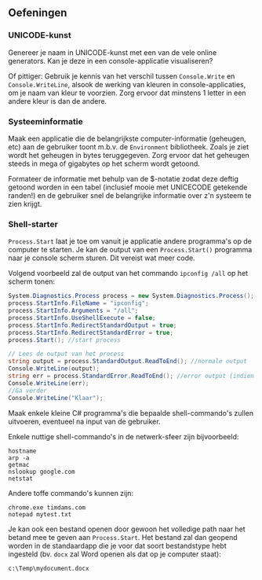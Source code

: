 ## Oefeningen

### UNICODE-kunst

Genereer je naam in UNICODE-kunst met een van de vele online generators. Kan je deze in een console-applicatie visualiseren?

Of pittiger: Gebruik je kennis van het verschil tussen `Console.Write` en `Console.WriteLine`, alsook de werking van kleuren in console-applicaties, om je naam van kleur te voorzien. Zorg ervoor dat minstens 1 letter in een andere kleur is dan de andere.


### Systeeminformatie

Maak een applicatie die de belangrijkste computer-informatie (geheugen, etc) aan de gebruiker toont m.b.v. de ``Environment`` bibliotheek.
Zoals je ziet wordt het geheugen in bytes teruggegeven. Zorg ervoor dat het geheugen steeds in mega of gigabytes op het scherm wordt getoond.

Formateer de informatie met behulp van de $-notatie zodat deze deftig getoond worden in een tabel (inclusief mooie met UNICECODE getekende randen!) en de gebruiker snel de belangrijke informatie over z'n systeem te zien krijgt.

### Shell-starter 

``Process.Start`` laat je toe om vanuit je applicatie andere programma's op de computer te starten. Je kan de output van een ``Process.Start()`` programma naar je console scherm sturen. Dit vereist wat meer code. 

Volgend voorbeeld zal de output van het commando ``ipconfig /all`` op het scherm tonen:

```csharp
System.Diagnostics.Process process = new System.Diagnostics.Process();
process.StartInfo.FileName = "ipconfig";
process.StartInfo.Arguments = "/all"; 
process.StartInfo.UseShellExecute = false;
process.StartInfo.RedirectStandardOutput = true;
process.StartInfo.RedirectStandardError = true;
process.Start(); //start process

// Lees de output van het process
string output = process.StandardOutput.ReadToEnd(); //normale output
Console.WriteLine(output);
string err = process.StandardError.ReadToEnd(); //error output (indien die er is)
Console.WriteLine(err);
//Ga verder
Console.WriteLine("Klaar");
```


Maak enkele kleine C# programma's die bepaalde shell-commando's zullen uitvoeren, eventueel na input van de gebruiker.



Enkele nuttige shell-commando's in de netwerk-sfeer zijn bijvoorbeeld:


```text
hostname
arp -a
getmac
nslookup google.com
netstat
```

Andere toffe commando's kunnen zijn:


```text
chrome.exe timdams.com
notepad mytest.txt
```

Je kan ook een bestand openen door gewoon het volledige path naar het betand mee te geven aan ``Process.Start``. Het bestand zal dan geopend worden in de standaardapp die je voor dat soort bestandstype hebt ingesteld (bv. `docx` zal Word openen als dat op je computer staat):


```text
c:\Temp\mydocument.docx
```
